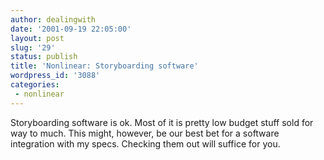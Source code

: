 ```yaml
---
author: dealingwith
date: '2001-09-19 22:05:00'
layout: post
slug: '29'
status: publish
title: 'Nonlinear: Storyboarding software'
wordpress_id: '3088'
categories:
 - nonlinear
---
```


Storyboarding software is ok. Most of it is pretty low budget stuff sold for
way to much. This might, however, be our best bet for a software integration
with my specs. Checking them out will suffice for you.
